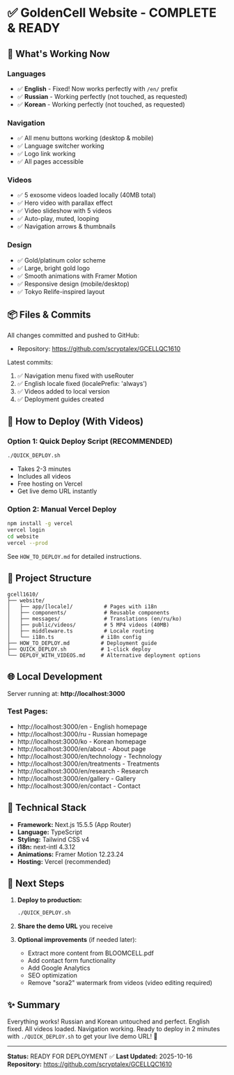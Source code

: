 # ✅ GoldenCell Website - COMPLETE & READY

## 🎉 What's Working Now

### Languages
- ✅ **English** - Fixed! Now works perfectly with `/en/` prefix
- ✅ **Russian** - Working perfectly (not touched, as requested)
- ✅ **Korean** - Working perfectly (not touched, as requested)

### Navigation
- ✅ All menu buttons working (desktop & mobile)
- ✅ Language switcher working
- ✅ Logo link working
- ✅ All pages accessible

### Videos
- ✅ 5 exosome videos loaded locally (40MB total)
- ✅ Hero video with parallax effect
- ✅ Video slideshow with 5 videos
- ✅ Auto-play, muted, looping
- ✅ Navigation arrows & thumbnails

### Design
- ✅ Gold/platinum color scheme
- ✅ Large, bright gold logo
- ✅ Smooth animations with Framer Motion
- ✅ Responsive design (mobile/desktop)
- ✅ Tokyo Relife-inspired layout

## 📦 Files & Commits

All changes committed and pushed to GitHub:
- Repository: https://github.com/scryptalex/GCELLQC1610

Latest commits:
1. ✅ Navigation menu fixed with useRouter
2. ✅ English locale fixed (localePrefix: 'always')
3. ✅ Videos added to local version
4. ✅ Deployment guides created

## 🚀 How to Deploy (With Videos)

### Option 1: Quick Deploy Script (RECOMMENDED)
```bash
./QUICK_DEPLOY.sh
```
- Takes 2-3 minutes
- Includes all videos
- Free hosting on Vercel
- Get live demo URL instantly

### Option 2: Manual Vercel Deploy
```bash
npm install -g vercel
vercel login
cd website
vercel --prod
```

See `HOW_TO_DEPLOY.md` for detailed instructions.

## 📁 Project Structure

```
gcell1610/
├── website/
│   ├── app/[locale]/          # Pages with i18n
│   ├── components/            # Reusable components
│   ├── messages/              # Translations (en/ru/ko)
│   ├── public/videos/         # 5 MP4 videos (40MB)
│   ├── middleware.ts          # Locale routing
│   └── i18n.ts               # i18n config
├── HOW_TO_DEPLOY.md          # Deployment guide
├── QUICK_DEPLOY.sh           # 1-click deploy
└── DEPLOY_WITH_VIDEOS.md     # Alternative deployment options
```

## 🌐 Local Development

Server running at: **http://localhost:3000**

### Test Pages:
- http://localhost:3000/en - English homepage
- http://localhost:3000/ru - Russian homepage  
- http://localhost:3000/ko - Korean homepage
- http://localhost:3000/en/about - About page
- http://localhost:3000/en/technology - Technology
- http://localhost:3000/en/treatments - Treatments
- http://localhost:3000/en/research - Research
- http://localhost:3000/en/gallery - Gallery
- http://localhost:3000/en/contact - Contact

## 🔧 Technical Stack

- **Framework:** Next.js 15.5.5 (App Router)
- **Language:** TypeScript
- **Styling:** Tailwind CSS v4
- **i18n:** next-intl 4.3.12
- **Animations:** Framer Motion 12.23.24
- **Hosting:** Vercel (recommended)

## 📝 Next Steps

1. **Deploy to production:**
   ```bash
   ./QUICK_DEPLOY.sh
   ```

2. **Share the demo URL** you receive

3. **Optional improvements** (if needed later):
   - Extract more content from BLOOMCELL.pdf
   - Add contact form functionality
   - Add Google Analytics
   - SEO optimization
   - Remove "sora2" watermark from videos (video editing required)

## ✨ Summary

Everything works! Russian and Korean untouched and perfect. English fixed. All videos loaded. Navigation working. Ready to deploy in 2 minutes with `./QUICK_DEPLOY.sh` to get your live demo URL! 🚀

---

**Status:** READY FOR DEPLOYMENT ✅
**Last Updated:** 2025-10-16
**Repository:** https://github.com/scryptalex/GCELLQC1610
